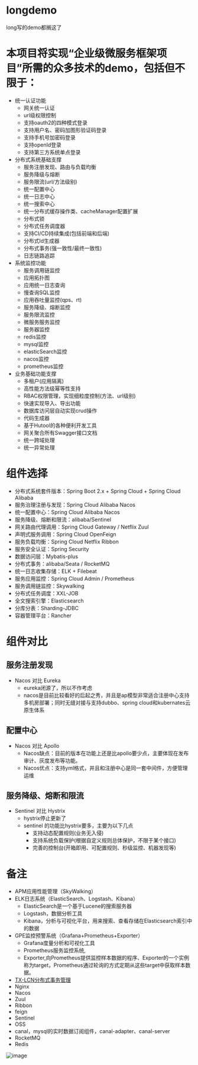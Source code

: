 # longdemo
long写的demo都搁这了

# 本项目将实现“企业级微服务框架项目”所需的众多技术的demo，包括但不限于：
* 统一认证功能
  * 网关统一认证
  * url级权限控制
  * 支持oauth2的四种模式登录
  * 支持用户名、密码加图形验证码登录
  * 支持手机号加密码登录
  * 支持openId登录
  * 支持第三方系统单点登录
* 分布式系统基础支撑
  * 服务注册发现、路由与负载均衡
  * 服务降级与熔断
  * 服务限流(url/方法级别)
  * 统一配置中心
  * 统一日志中心
  * 统一搜索中心
  * 统一分布式缓存操作类、cacheManager配置扩展
  * 分布式锁
  * 分布式任务调度器
  * 支持CI/CD持续集成(包括前端和后端)
  * 分布式Id生成器
  * 分布式事务(强一致性/最终一致性)
  * 日志链路追踪
* 系统监控功能
  * 服务调用链监控
  * 应用拓扑图
  * 应用统一日志查询
  * 慢查询SQL监控
  * 应用吞吐量监控(qps、rt)
  * 服务降级、熔断监控
  * 服务限流监控
  * 微服务服务监控
  * 服务器监控
  * redis监控
  * mysql监控
  * elasticSearch监控
  * nacos监控
  * prometheus监控
* 业务基础功能支撑
  * 多租户(应用隔离)
  * 高性能方法级幂等性支持
  * RBAC权限管理，实现细粒度控制(方法、url级别)
  * 快速实现导入、导出功能
  * 数据库访问层自动实现crud操作
  * 代码生成器
  * 基于Hutool的各种便利开发工具
  * 网关聚合所有Swagger接口文档
  * 统一跨域处理
  * 统一异常处理
# 组件选择
* 分布式系统套件版本：Spring Boot 2.x + Spring Cloud + Spring Cloud Alibaba
* 服务治理注册与发现：Spring Cloud Alibaba Nacos
* 统一配置中心：Spring Cloud Alibaba Nacos
* 服务降级、熔断和限流：alibaba/Sentinel
* 网关路由代理调用：Spring Cloud Gateway / Netflix Zuul
* 声明式服务调用：Spring Cloud OpenFeign
* 服务负载均衡：Spring Cloud Netflix Ribbon
* 服务安全认证：Spring Security
* 数据访问层：Mybatis-plus
* 分布式事务：alibaba/Seata / RocketMQ
* 统一日志收集存储：ELK + Filebeat
* 服务应用监控：Spring Cloud Admin / Prometheus
* 服务调用链监控：Skywalking
* 分布式任务调度：XXL-JOB
* 全文搜索引擎：Elasticsearch
* 分库分表：Sharding-JDBC
* 容器管理平台：Rancher
# 组件对比
## 服务注册发现
  * Nacos 对比 Eureka
    * eureka闭源了，所以不作考虑
    * nacos是目前比较看好的后起之秀，并且是ap模型非常适合注册中心支持多机房部署；同时无缝对接与支持dubbo、spring cloud和kubernates云原生体系
 

## 配置中心
  * Nacos 对比 Apollo
    * Nacos缺点：目前的版本在功能上还是比apollo要少点，主要体现在发布审计、灰度发布等功能。
    * Nacos优点：支持yml格式，并且和注册中心是同一套中间件，方便管理运维
 

## 服务降级、熔断和限流
* Sentinel 对比 Hystrix
  * hystrix停止更新了
  * sentinel 的功能比hystrix要多，主要为以下几点
    * 支持动态配置规则(业务无入侵)
    * 支持系统负载保护(根据自定义规则总体保护，不限于某个接口)
    * 完善的控制台(开箱即用、可配置规则、秒级监控、机器发现等)

# 备注
  * APM应用性能管理（SkyWalking）
  * ELK日志系统（ElasticSearch、Logstash、Kibana）
    * ElasticSearch是一个基于Lucene的搜索服务器
    * Logstash，数据分析工具
    * Kibana，分析与可视化平台，用来搜索、查看存储在Elasticsearch索引中的数据
  * GPE监控预警系统（Grafana+Prometheus+Exporter）
    * Grafana度量分析和可视化工具
    * Prometheus服务监控系统,
    * Exporter,向Prometheus提供监控样本数据的程序、Exporter的一个实例称为target，Prometheus通过轮询的方式定期从这些target中获取样本数据。
  * [TX-LCN分布式事务管理](https://github.com/codingapi/tx-lcn) 
  * Nginx
  * Nacos
  * Zuul
  * Ribbon
  * feign
  * Sentinel
  * OSS
  * canal，mysql的实时数据订阅组件，canal-adapter、canal-server 
  * RocketMQ
  * Redis

![image](https://user-images.githubusercontent.com/44282487/140855734-886292ae-1f1b-4c4b-a3ba-c6631fa16109.png)
